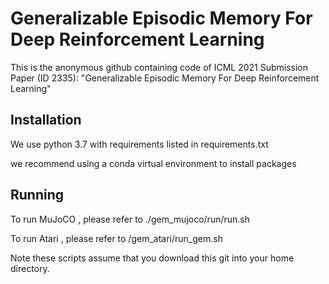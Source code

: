 # Generalizable Episodic Memory For Deep Reinforcement Learning

This is the anonymous github containing code of ICML 2021 Submission Paper (ID 2335): "Generalizable Episodic Memory For Deep Reinforcement Learning"

## Installation
We use python 3.7 with requirements listed in  requirements.txt

we recommend using a conda virtual environment to install packages

## Running

To run MuJoCO , please refer to ./gem_mujoco/run/run.sh

To run Atari , please refer to /gem_atari/run_gem.sh


Note these scripts assume that you download this git into your home directory.